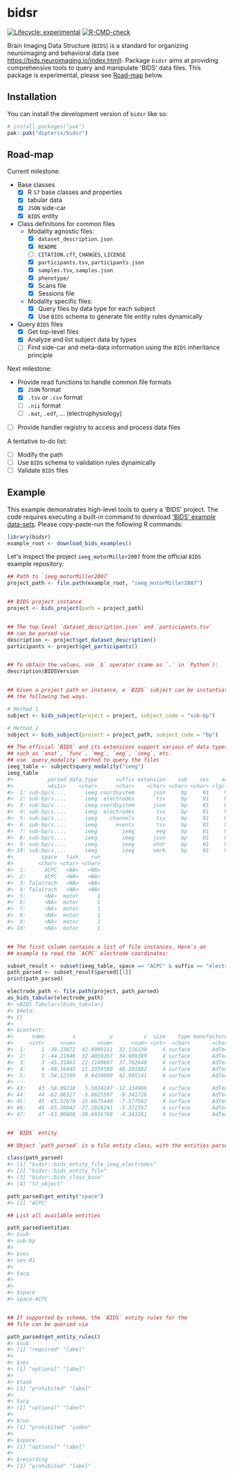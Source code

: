 
# bidsr

<!-- badges: start -->
[![Lifecycle: experimental](https://img.shields.io/badge/lifecycle-experimental-orange.svg)](https://lifecycle.r-lib.org/articles/stages.html#experimental)
[![R-CMD-check](https://github.com/dipterix/bidsr/actions/workflows/R-CMD-check.yaml/badge.svg)](https://github.com/dipterix/bidsr/actions/workflows/R-CMD-check.yaml)
<!-- badges: end -->

Brain Imaging Data Structure (`BIDS`) is a standard for organizing neuroimaging and behavioral data (see https://bids.neuroimaging.io/index.html). 
Package `bidsr` aims at providing comprehensive tools to query and manipulate 'BIDS' data files. 
This package is experimental, please see [Road-map](#road-map) below.

## Installation

You can install the development version of `bidsr` like so:

``` r
# install.packages("pak")
pak::pak("dipterix/bidsr")
```

## Road-map

Current milestone:

* Base classes
  - [X] R `S7` base classes and properties
  - [X] tabular data
  - [X] `JSON` side-car
  - [X] `BIDS` entity
* Class definitions for common files
  - Modality agnostic files:
    * [X] `dataset_description.json`
    * [X] `README`
    * [ ] `CITATION.cff`, `CHANGES`, `LICENSE`
    * [X] `participants.tsv`, `participants.json`
    * [X] `samples.tsv`, `samples.json`
    * [X] `phenotype/`
    * [X] Scans file
    * [X] Sessions file
  - Modality specific files:
    * [X] Query files by data type for each subject
    * [X] Use `BIDS` schema to generate file entity rules dynamically
* Query `BIDS` files
  - [X] Get top-level files
  - [X] Analyze and list subject data by types
  - [ ] Find side-car and meta-data information using the `BIDS` inheritance principle

Next milestone:

* Provide read functions to handle common file formats
  - [X] `JSON` format
  - [X] `.tsv` or `.csv` format
  - [ ] `.nii` format
  - [ ] `.mat`, `.edf`, ... (electrophysiology)
* [ ] Provide handler registry to access and process data files

A tentative to-do list:    

* [ ] Modify the path
* [ ] Use `BIDS` schema to validation rules dynamically
* [ ] Validate `BIDS` files

## Example

This example demonstrates high-level tools to query a 'BIDS' project. 
The code requires executing a built-in command to download ['BIDS' example data-sets](https://github.com/bids-standard/bids-examples). 
Please copy-paste-run the following R commands:

``` r
library(bidsr)
example_root <- download_bids_examples()
```

Let's inspect the project `ieeg_motorMiller2007` from the official `BIDS` example repository:

``` r
## Path to `ieeg_motorMiller2007`
project_path <- file.path(example_root, "ieeg_motorMiller2007")


## BIDS project instance
project <- bids_project(path = project_path)


## The top-level `dataset_description.json` and `participants.tsv` 
## can be parsed via
description <- project$get_dataset_description()
participants <- project$get_participants()


## To obtain the values, use `$` operator (same as `.` in `Python`):
description$BIDSVersion


## Given a project path or instance, a `BIDS` subject can be instantiated via 
## the following two ways. 

# Method 1
subject <- bids_subject(project = project, subject_code = "sub-bp")

# Method 2
subject <- bids_subject(project = project_path, subject_code = "bp")

## The official `BIDS` and its extensions support various of data types, 
## such as `anat`, `func`, `meg`, `eeg`, `ieeg`, etc. 
## use `query_modality` method to query the files
ieeg_table <- subject$query_modality("ieeg")
ieeg_table
#>           parsed data_type      suffix extension    sub    ses    acq
#>           <AsIs>    <char>      <char>    <char> <char> <char> <lgcl>
#>  1: sub-bp/s....      ieeg coordsystem      json     bp     01     NA
#>  2: sub-bp/s....      ieeg  electrodes       tsv     bp     01     NA
#>  3: sub-bp/s....      ieeg coordsystem      json     bp     01     NA 
#>  4: sub-bp/s....      ieeg  electrodes       tsv     bp     01     NA 
#>  5: sub-bp/s....      ieeg    channels       tsv     bp     01     NA     
#>  6: sub-bp/s....      ieeg      events       tsv     bp     01     NA    
#>  7: sub-bp/s....      ieeg        ieeg       eeg     bp     01     NA    
#>  8: sub-bp/s....      ieeg        ieeg      json     bp     01     NA    
#>  9: sub-bp/s....      ieeg        ieeg      vhdr     bp     01     NA    
#> 10: sub-bp/s....      ieeg        ieeg      vmrk     bp     01     NA    
#>         space   task    run
#>        <char> <char> <char>
#>  1:      ACPC   <NA>   <NA>
#>  2:      ACPC   <NA>   <NA>
#>  3: Talairach   <NA>   <NA>
#>  4: Talairach   <NA>   <NA>
#>  5:      <NA>  motor      1
#>  6:      <NA>  motor      1
#>  7:      <NA>  motor      1
#>  8:      <NA>  motor      1
#>  9:      <NA>  motor      1
#> 10:      <NA>  motor      1


## The first column contains a list of file instances. Here's an 
## example to read the `ACPC` electrode coordinates:

subset_result <- subset(ieeg_table, space == "ACPC" & suffix == "electrodes")
path_parsed <- subset_result$parsed[[1]]
print(path_parsed)

electrode_path <- file.path(project, path_parsed)
as_bids_tabular(electrode_path)
#> <BIDS Tabular>[bids_tabular]
#> $meta:
#> {}
#> 
#> $content:
#>      name         x           y          z  size    type manufacturer
#>     <int>     <num>       <num>      <num> <int>  <char>       <char>
#>  1:     1 -38.23672  42.9909111  32.116130     4 surface       AdTech
#>  2:     2 -44.21946  32.4059267  34.909389     4 surface       AdTech
#>  3:     3 -45.31461  22.1149697  37.702649     4 surface       AdTech
#>  4:     4 -48.16445  11.2359580  40.201882     4 surface       AdTech
#>  5:     5 -54.12109   0.9450009  42.995141     4 surface       AdTech
#> ---                                                                  
#> 43:    43 -58.09218   5.5024247 -12.134986     4 surface       AdTech
#> 44:    44 -62.06327  -5.0825597  -9.341726     4 surface       AdTech
#> 45:    45 -65.52670 -15.6675440  -7.577562     4 surface       AdTech
#> 46:    46 -65.38842 -27.2816241  -5.372357     4 surface       AdTech
#> 47:    47 -63.00000 -38.6016769  -4.343261     4 surface       AdTech


## `BIDS` entity

## Object `path_parsed` is a file entity class, with the entities parsed

class(path_parsed)
#> [1] "bidsr::bids_entity_file_ieeg_electrodes"
#> [2] "bidsr::bids_entity_file"                
#> [3] "bidsr::bids_class_base"                 
#> [4] "S7_object"

path_parsed$get_entity("space")
#> [1] "ACPC"

## List all available entities

path_parsed$entities
#> $sub
#> sub-bp
#> 
#> $ses
#> ses-01
#> 
#> $acq
#> 
#> 
#> $space
#> space-ACPC


## If supported by schema, the `BIDS` entity rules for the 
## file can be queried via

path_parsed$get_entity_rules()
#> $sub
#> [1] "required" "label"   
#> 
#> $ses
#> [1] "optional" "label"   
#> 
#> $task
#> [1] "prohibited" "label"     
#> 
#> $acq
#> [1] "optional" "label"   
#> 
#> $run
#> [1] "prohibited" "index"     
#> 
#> $space
#> [1] "optional" "label"   
#> 
#> $recording
#> [1] "prohibited" "label"
```





